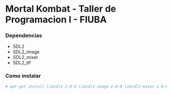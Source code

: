 # Mortal Kombat - Taller de Programacion I - FIUBA

### Dependencias
- SDL2 
- SDL2_image 
- SDL2_mixer
- SDL2_ttf

### Como instalar
```bash
# apt-get install libsdl2-2.0-0 libsdl2-image-2.0-0 libsdl2-mixer-2.0-0 libsdl2-ttf-2.0-0
```